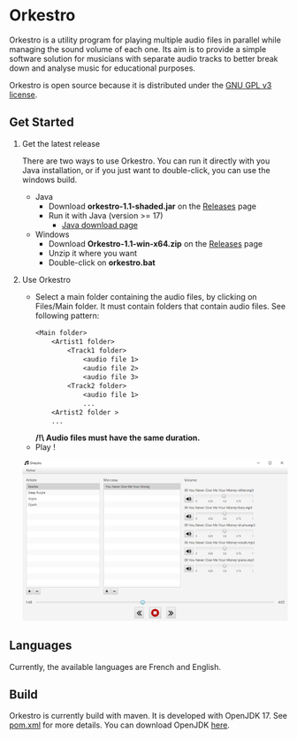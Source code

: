 # Orkestro

Orkestro is a utility program for playing multiple audio files in parallel while managing the sound volume of each one.
Its aim is to provide a simple software solution for musicians with separate audio tracks to better break down and analyse music for educational purposes.

Orkestro is open source because it is distributed under the [GNU GPL v3 license](https://www.gnu.org/licenses/gpl-3.0.en.html).

## Get Started
1. Get the latest release

    There are two ways to use Orkestro. You can run it directly with you Java installation, or if you just want to double-click, you can use the windows build.
   * Java
     * Download **orkestro-1.1-shaded.jar** on the [Releases](https://github.com/louis-dg/orkestro/releases) page
     * Run it with Java (version >= 17) 
       * [Java download page](https://www.oracle.com/fr/java/technologies/downloads/#jdk19-windows) 
   * Windows
      * Download **Orkestro-1.1-win-x64.zip** on the [Releases](https://github.com/louis-dg/orkestro/releases) page
      * Unzip it where you want 
      * Double-click on **orkestro.bat**
2. Use Orkestro
   * Select a main folder containing the audio files, by clicking on Files/Main folder. It must contain folders that contain audio files. See following pattern:
        ```
        <Main folder>
            <Artist1 folder>
                <Track1 folder>
                    <audio file 1>
                    <audio file 2>
                    <audio file 3>
                <Track2 folder>
                    <audio file 1>
                    ...
            <Artist2 folder >
            ...
        ```
     **/!\ Audio files must have the same duration.**
   * Play !

   ![image Orkestro](Orkestro.png)

## Languages
Currently, the available languages are French and English.

## Build
Orkestro is currently build with maven. It is developed with OpenJDK 17.
See [pom.xml](pom.xml) for more details.
You can download OpenJDK [here](https://jdk.java.net/18/).